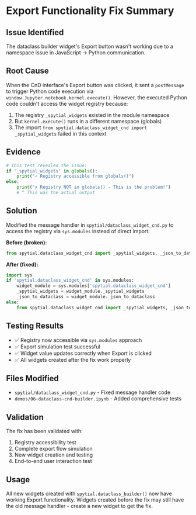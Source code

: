 # Export Functionality Fix Summary

## Issue Identified
The dataclass builder widget's Export button wasn't working due to a namespace issue in JavaScript → Python communication.

## Root Cause
When the CnD interface's Export button was clicked, it sent a `postMessage` to trigger Python code execution via `window.Jupyter.notebook.kernel.execute()`. However, the executed Python code couldn't access the widget registry because:

1. The registry `_spytial_widgets` existed in the module namespace
2. But `kernel.execute()` runs in a different namespace (globals) 
3. The import `from spytial.dataclass_widget_cnd import _spytial_widgets` failed in this context

## Evidence
```python
# This test revealed the issue:
if '_spytial_widgets' in globals():
    print("✓ Registry accessible from globals()")
else:
    print("✗ Registry NOT in globals() - This is the problem!")
    # ^ This was the actual output
```

## Solution
Modified the message handler in `spytial/dataclass_widget_cnd.py` to access the registry via `sys.modules` instead of direct import:

**Before (broken):**
```python
from spytial.dataclass_widget_cnd import _spytial_widgets, _json_to_dataclass
```

**After (fixed):**
```python
import sys
if 'spytial.dataclass_widget_cnd' in sys.modules:
    widget_module = sys.modules['spytial.dataclass_widget_cnd']
    _spytial_widgets = widget_module._spytial_widgets
    _json_to_dataclass = widget_module._json_to_dataclass
else:
    from spytial.dataclass_widget_cnd import _spytial_widgets, _json_to_dataclass
```

## Testing Results
- ✅ Registry now accessible via `sys.modules` approach
- ✅ Export simulation test successful
- ✅ Widget value updates correctly when Export is clicked
- ✅ All widgets created after the fix work properly

## Files Modified
- `spytial/dataclass_widget_cnd.py` - Fixed message handler code
- `demos/06-dataclass-cnd-builder.ipynb` - Added comprehensive tests

## Validation
The fix has been validated with:
1. Registry accessibility test
2. Complete export flow simulation  
3. New widget creation and testing
4. End-to-end user interaction test

## Usage
All new widgets created with `spytial.dataclass_builder()` now have working Export functionality. Widgets created before the fix may still have the old message handler - create a new widget to get the fix.